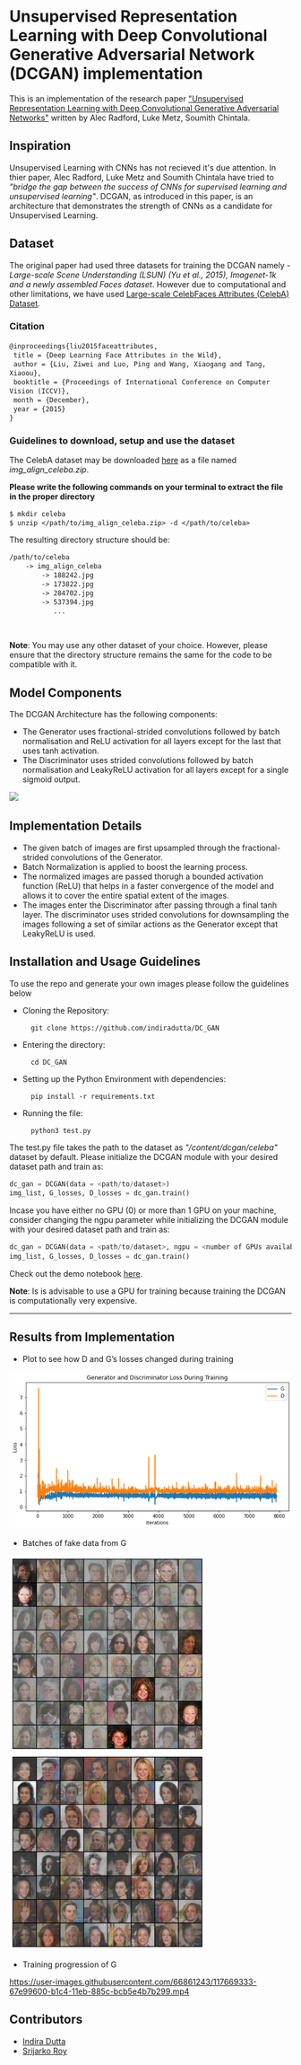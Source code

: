 # Unsupervised Representation Learning with Deep Convolutional Generative Adversarial Network (DCGAN) implementation
This is an implementation of the research paper <a href = "https://arxiv.org/abs/1511.06434.pdf">"Unsupervised Representation Learning with Deep Convolutional Generative Adversarial Networks"</a> written by Alec Radford, Luke Metz, Soumith Chintala.

## Inspiration
Unsupervised Learning with CNNs has not recieved it's due attention. In thier paper, Alec Radford, Luke Metz and Soumith Chintala have tried to *"bridge the gap between the success of CNNs for supervised learning and unsupervised learning"*. DCGAN, as introduced in this paper, is an architecture that demonstrates the strength of CNNs as a candidate for Unsupervised Learning.

## Dataset
The original paper had used three datasets for training the DCGAN namely - *Large-scale Scene Understanding (LSUN) (Yu et al., 2015), Imagenet-1k and a newly assembled Faces dataset*. However due to computational and other limitations, we have used <a href = "http://mmlab.ie.cuhk.edu.hk/projects/CelebA.html">Large-scale CelebFaces Attributes (CelebA) Dataset</a>.

### Citation
``` 
@inproceedings{liu2015faceattributes,
 title = {Deep Learning Face Attributes in the Wild},
 author = {Liu, Ziwei and Luo, Ping and Wang, Xiaogang and Tang, Xiaoou},
 booktitle = {Proceedings of International Conference on Computer Vision (ICCV)},
 month = {December},
 year = {2015} 
}
``` 
### Guidelines to download, setup and use the dataset
The CelebA dataset may be downloaded <a href = "https://drive.google.com/file/d/1yW6QkWcd6sWYB2rw9d-A36woiXVLTpny/view?usp=sharing">here</a> as a file named *img_align_celeba.zip*. 

**Please write the following commands on your terminal to extract the file in the proper directory**
```
$ mkdir celeba
$ unzip </path/to/img_align_celeba.zip> -d </path/to/celeba>
```
The resulting directory structure should be:
```
/path/to/celeba
    -> img_align_celeba
        -> 188242.jpg
        -> 173822.jpg
        -> 284702.jpg
        -> 537394.jpg
           ...
```
<br>

**Note**: You may use any other dataset of your choice. However, please ensure that the directory structure remains the same for the code to be compatible with it.

## Model Components
The DCGAN Architecture has the following components:

- The Generator uses fractional-strided convolutions followed by batch normalisation and ReLU activation for all layers except for the last that uses tanh activation.
- The Discriminator uses strided convolutions followed by batch normalisation and LeakyReLU activation for all layers except for a single sigmoid output.
<img src="https://miro.medium.com/max/846/1*rdXKdyfNjorzP10ZA3yNmQ.png" >

## Implementation Details
- The given batch of images are first upsampled through the fractional-strided convolutions of the Generator.
- Batch Normalization is applied to boost the learning process.
- The normalized images are passed thorugh a bounded activation function (ReLU) that helps in a faster convergence of the model and allows it to cover the entire spatial extent of the images.
- The images enter the Discriminator after passing through a final tanh layer. The discriminator uses strided convolutions for downsampling the images following a set of similar actions as the Generator except that LeakyReLU is used.

## Installation and Usage Guidelines
To use the repo and generate your own images please follow the guidelines below


- Cloning the Repository: 

        git clone https://github.com/indiradutta/DC_GAN
        
- Entering the directory: 

        cd DC_GAN
        
- Setting up the Python Environment with dependencies:

        pip install -r requirements.txt

- Running the file:

        python3 test.py
        
The test.py file takes the path to the dataset as *"/content/dcgan/celeba"* dataset by default. Please initialize the DCGAN module with your desired dataset path and train as:

```python
dc_gan = DCGAN(data = <path/to/dataset>)
img_list, G_losses, D_losses = dc_gan.train()
```

Incase you have either no GPU (0) or more than 1 GPU on your machine, consider changing the ngpu parameter while initializing the DCGAN module with your desired dataset path and train as:


```python
dc_gan = DCGAN(data = <path/to/dataset>, ngpu = <number of GPUs available>)
img_list, G_losses, D_losses = dc_gan.train()
```

Check out the demo notebook <a href = 'https://github.com/indiradutta/DC_GAN/blob/main/demo/dcgan_demo.ipynb'>here</a>.

**Note**: Is is advisable to use a GPU for training because training the DCGAN is computationally very expensive.
<hr>

## Results from Implementation

- Plot to see how D and G’s losses changed during training

<img src = "results/losses.png">

- Batches of fake data from G

<img src = "results/result.png" height = 350px width = 350px> &nbsp; &nbsp; <img src = "results/result2.png" height = 350px width = 350px>

- Training progression of G


https://user-images.githubusercontent.com/66861243/117669333-67e99600-b1c4-11eb-885c-bcb5e4b7b299.mp4

## Contributors

- <a href = "https://github.com/indiradutta">Indira Dutta</a>
- <a href = "https://github.com/srijarkoroy">Srijarko Roy</a>
